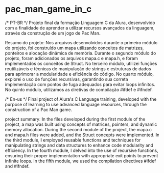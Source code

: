 # pac_man_game_in_c
/* PT-BR */
Projeto final da formação Linguagem C da Alura, desenvolvido com a finalidade de aprender a utilizar recursos avançados da linguagem, através da construção de um jogo de Pac Man.

Resumo do projeto:
Nos arquivos desenvolvidos durante o primeiro módulo do projeto, foi construído um mapa utilizando conceitos de matrizes, ponteiros e alocação dinâmica de memória.
Durante o segundo módulo do projeto, foram adicionados os arquivos mapa.c e mapa.h, e foram implementados os conceitos de Struct.
No terceiro módulo, utilizei funções reutilizáveis e técnicas de manipulação de strings e estruturas de dados para aprimorar a modularidade e eficiência do código.
No quarto módulo, explorei o uso de funções recursivas, garantindo sua correta implementação com pontos de fuga adequados para evitar loops infinitos.
No quinto módulo, utilizamos as diretivas de compilação #ifdef e #ifndef.

/* En-us */
Final project of Alura's C Language training, developed with the purpose of learning to use advanced language resources, through the construction of a Pac Man game.

project summary:
In the files developed during the first module of the project, a map was built using concepts of matrices, pointers, and dynamic memory allocation.
During the second module of the project, the mapa.c and mapa.h files were added, and the Struct concepts were implemented.
In the third module, I employed reusable functions and techniques for manipulating strings and data structures to enhance code modularity and efficiency.
In the fourth module, I delved into the use of recursive functions, ensuring their proper implementation with appropriate exit points to prevent infinite loops.
In the fifth module, we used the compilation directives #ifdef and #ifndef.

